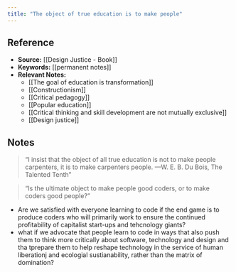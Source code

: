 ```yaml
---
title: "The object of true education is to make people"
---
```

## Reference
- **Source:** [[Design Justice - Book]]
- **Keywords:** [[permanent notes]]
- **Relevant Notes:** 	
	- [[The goal of education is transformation]]
	- [[Constructionism]]
	- [[Critical pedagogy]]
	- [[Popular education]]
	- [[Critical thinking and skill development are not mutually exclusive]]
	- [[Design justice]]
## Notes
> “I insist that the object of all true education is not to make people carpenters, it is to make carpenters people.
—W. E. B. Du Bois, The Talented Tenth”

> “Is the ultimate object to make people good coders, or to make coders good people?”

+ Are we satisfied with everyone learning to code if the end game is to produce coders who will primarily work to ensure the continued profitability of capitalist start-ups and tehcnology giants?
+ what if we advocate that people learn to code in ways that also push them to think more critically about software, technology and design and tha tprepare them to help reshape technology in the service of human liberationj and ecologial sustianability, rather than the matrix of domination?